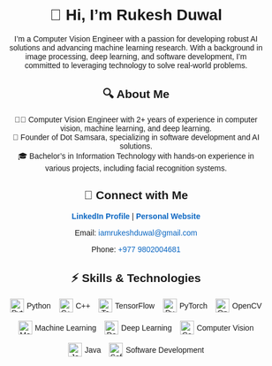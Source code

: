 <div style="font-family: Arial, sans-serif; text-align: center; padding: 20px;">
  <h1>👋 Hi, I’m Rukesh Duwal</h1>
  <p>
    I’m a Computer Vision Engineer with a passion for developing robust AI solutions and advancing machine learning research.
    With a background in image processing, deep learning, and software development, I’m committed to leveraging technology
    to solve real-world problems.
  </p>

  <h2>🔍 About Me</h2>
  <ul style="list-style-type: none; padding: 0;">
    <li>👨‍💻 Computer Vision Engineer with 2+ years of experience in computer vision, machine learning, and deep learning.</li>
    <li>🏢 Founder of Dot Samsara, specializing in software development and AI solutions.</li>
    <li>🎓 Bachelor’s in Information Technology with hands-on experience in various projects, including facial recognition systems.</li>
  </ul>

  <h2>🔗 Connect with Me</h2>
  <p>
    <a href="https://www.linkedin.com/in/rukesh-duwal-544a0a193/" target="_blank" style="text-decoration: none; color: #0a66c2; font-weight: bold;">
      LinkedIn Profile
    </a> | 
    <a href="https://www.rukeshduwal.com.np" target="_blank" style="text-decoration: none; color: #0a66c2; font-weight: bold;">
      Personal Website
    </a>
  </p>
  <p>Email: <a href="mailto:iamrukeshduwal@gmail.com" style="text-decoration: none; color: #0a66c2;">iamrukeshduwal@gmail.com</a></p>
  <p>Phone: <span style="color: #0a66c2;">+977 9802004681</span></p>

  <h2>⚡ Skills & Technologies</h2>
  <div style="display: flex; flex-wrap: wrap; justify-content: center; gap: 15px;">
    <div style="display: flex; align-items: center;">
      <img src="https://img.icons8.com/fluency/48/000000/python.png" alt="Python" style="width: 25px; height: 25px;"/>
      <span style="margin-left: 5px;">Python</span>
    </div>
    <div style="display: flex; align-items: center;">
      <img src="https://img.icons8.com/color/48/000000/c-plus-plus-logo.png" alt="C++" style="width: 25px; height: 25px;"/>
      <span style="margin-left: 5px;">C++</span>
    </div>
    <div style="display: flex; align-items: center;">
      <img src="https://img.icons8.com/color/48/000000/tensorflow.png" alt="TensorFlow" style="width: 25px; height: 25px;"/>
      <span style="margin-left: 5px;">TensorFlow</span>
    </div>
    <div style="display: flex; align-items: center;">
      <img src="https://www.vectorlogo.zone/logos/pytorch/pytorch-icon.svg" alt="PyTorch" style="width: 25px; height: 25px;"/>
      <span style="margin-left: 5px;">PyTorch</span>
    </div>
    <div style="display: flex; align-items: center;">
      <img src="https://www.vectorlogo.zone/logos/opencv/opencv-icon.svg" alt="OpenCV" style="width: 25px; height: 25px;"/>
      <span style="margin-left: 5px;">OpenCV</span>
    </div>
    <div style="display: flex; align-items: center;">
      <img src="https://img.icons8.com/color/48/000000/artificial-intelligence.png" alt="Machine Learning" style="width: 25px; height: 25px;"/>
      <span style="margin-left: 5px;">Machine Learning</span>
    </div>
    <div style="display: flex; align-items: center;">
      <img src="https://img.icons8.com/nolan/64/artificial-intelligence.png" alt="Deep Learning" style="width: 25px; height: 25px;"/>
      <span style="margin-left: 5px;">Deep Learning</span>
    </div>
    <div style="display: flex; align-items: center;">
      <img src="https://crimsontech.io/assets/images/vision.png" alt="Computer Vision" style="width: 25px; height: 25px;"/>
      <span style="margin-left: 5px;">Computer Vision</span>
    </div>
    <div style="display: flex; align-items: center;">
      <img src="https://img.icons8.com/color/48/000000/java-coffee-cup-logo.png" alt="Java" style="width: 25px; height: 25px;"/>
      <span style="margin-left: 5px;">Java</span>
    </div>
    <div style="display: flex; align-items: center;">
      <img src="https://img.icons8.com/color/48/000000/source-code.png" alt="Software Development" style="width: 25px; height: 25px;"/>
      <span style="margin-left: 5px;">Software Development</span>
    </div>
  </div>
</div>
